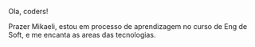 Ola, coders!

Prazer Mikaeli, estou em processo de aprendizagem no curso de Eng de Soft, e me encanta as areas das tecnologias.
